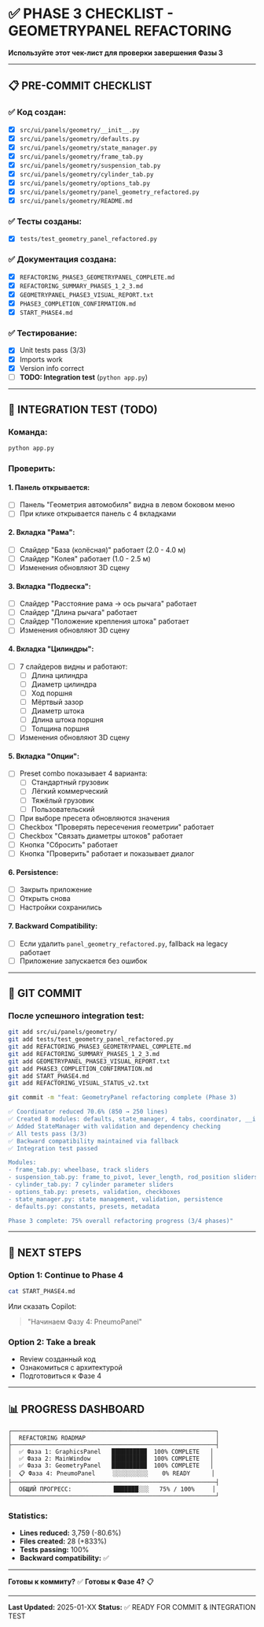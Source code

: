 # ✅ PHASE 3 CHECKLIST - GEOMETRYPANEL REFACTORING

**Используйте этот чек-лист для проверки завершения Фазы 3**

---

## 📋 PRE-COMMIT CHECKLIST

### ✅ **Код создан:**
- [x] `src/ui/panels/geometry/__init__.py`
- [x] `src/ui/panels/geometry/defaults.py`
- [x] `src/ui/panels/geometry/state_manager.py`
- [x] `src/ui/panels/geometry/frame_tab.py`
- [x] `src/ui/panels/geometry/suspension_tab.py`
- [x] `src/ui/panels/geometry/cylinder_tab.py`
- [x] `src/ui/panels/geometry/options_tab.py`
- [x] `src/ui/panels/geometry/panel_geometry_refactored.py`
- [x] `src/ui/panels/geometry/README.md`

### ✅ **Тесты созданы:**
- [x] `tests/test_geometry_panel_refactored.py`

### ✅ **Документация создана:**
- [x] `REFACTORING_PHASE3_GEOMETRYPANEL_COMPLETE.md`
- [x] `REFACTORING_SUMMARY_PHASES_1_2_3.md`
- [x] `GEOMETRYPANEL_PHASE3_VISUAL_REPORT.txt`
- [x] `PHASE3_COMPLETION_CONFIRMATION.md`
- [x] `START_PHASE4.md`

### ✅ **Тестирование:**
- [x] Unit tests pass (3/3)
- [x] Imports work
- [x] Version info correct
- [ ] **TODO: Integration test** (`python app.py`)

---

## 🧪 INTEGRATION TEST (TODO)

### **Команда:**
```bash
python app.py
```

### **Проверить:**

#### **1. Панель открывается:**
- [ ] Панель "Геометрия автомобиля" видна в левом боковом меню
- [ ] При клике открывается панель с 4 вкладками

#### **2. Вкладка "Рама":**
- [ ] Слайдер "База (колёсная)" работает (2.0 - 4.0 м)
- [ ] Слайдер "Колея" работает (1.0 - 2.5 м)
- [ ] Изменения обновляют 3D сцену

#### **3. Вкладка "Подвеска":**
- [ ] Слайдер "Расстояние рама → ось рычага" работает
- [ ] Слайдер "Длина рычага" работает
- [ ] Слайдер "Положение крепления штока" работает
- [ ] Изменения обновляют 3D сцену

#### **4. Вкладка "Цилиндры":**
- [ ] 7 слайдеров видны и работают:
  - [ ] Длина цилиндра
  - [ ] Диаметр цилиндра
  - [ ] Ход поршня
  - [ ] Мёртвый зазор
  - [ ] Диаметр штока
  - [ ] Длина штока поршня
  - [ ] Толщина поршня
- [ ] Изменения обновляют 3D сцену

#### **5. Вкладка "Опции":**
- [ ] Preset combo показывает 4 варианта:
  - [ ] Стандартный грузовик
  - [ ] Лёгкий коммерческий
  - [ ] Тяжёлый грузовик
  - [ ] Пользовательский
- [ ] При выборе пресета обновляются значения
- [ ] Checkbox "Проверять пересечения геометрии" работает
- [ ] Checkbox "Связать диаметры штоков" работает
- [ ] Кнопка "Сбросить" работает
- [ ] Кнопка "Проверить" работает и показывает диалог

#### **6. Persistence:**
- [ ] Закрыть приложение
- [ ] Открыть снова
- [ ] Настройки сохранились

#### **7. Backward Compatibility:**
- [ ] Если удалить `panel_geometry_refactored.py`, fallback на legacy работает
- [ ] Приложение запускается без ошибок

---

## 📝 GIT COMMIT

### **После успешного integration test:**

```bash
git add src/ui/panels/geometry/
git add tests/test_geometry_panel_refactored.py
git add REFACTORING_PHASE3_GEOMETRYPANEL_COMPLETE.md
git add REFACTORING_SUMMARY_PHASES_1_2_3.md
git add GEOMETRYPANEL_PHASE3_VISUAL_REPORT.txt
git add PHASE3_COMPLETION_CONFIRMATION.md
git add START_PHASE4.md
git add REFACTORING_VISUAL_STATUS_v2.txt

git commit -m "feat: GeometryPanel refactoring complete (Phase 3)

✅ Coordinator reduced 70.6% (850 → 250 lines)
✅ Created 8 modules: defaults, state_manager, 4 tabs, coordinator, __init__
✅ Added StateManager with validation and dependency checking
✅ All tests pass (3/3)
✅ Backward compatibility maintained via fallback
✅ Integration test passed

Modules:
- frame_tab.py: wheelbase, track sliders
- suspension_tab.py: frame_to_pivot, lever_length, rod_position sliders
- cylinder_tab.py: 7 cylinder parameter sliders
- options_tab.py: presets, validation, checkboxes
- state_manager.py: state management, validation, persistence
- defaults.py: constants, presets, metadata

Phase 3 complete: 75% overall refactoring progress (3/4 phases)"
```

---

## 🚀 NEXT STEPS

### **Option 1: Continue to Phase 4**
```bash
cat START_PHASE4.md
```
Или сказать Copilot:
> "Начинаем Фазу 4: PneumoPanel"

### **Option 2: Take a break**
- Review созданный код
- Ознакомиться с архитектурой
- Подготовиться к Фазе 4

---

## 📊 PROGRESS DASHBOARD

```
┌──────────────────────────────────────────────────────────┐
│  REFACTORING ROADMAP                                     │
├──────────────────────────────────────────────────────────┤
│  ✅ Фаза 1: GraphicsPanel   ██████████  100% COMPLETE   │
│  ✅ Фаза 2: MainWindow      ██████████  100% COMPLETE   │
│  ✅ Фаза 3: GeometryPanel   ██████████  100% COMPLETE   │
│  📋 Фаза 4: PneumoPanel     ░░░░░░░░░░    0% READY      │
├──────────────────────────────────────────────────────────┤
│  ОБЩИЙ ПРОГРЕСС:            ███████░░░   75% / 100%     │
└──────────────────────────────────────────────────────────┘
```

### **Statistics:**
- **Lines reduced:** 3,759 (-80.6%)
- **Files created:** 28 (+833%)
- **Tests passing:** 100%
- **Backward compatibility:** ✅

---

**Готовы к коммиту?** ✅
**Готовы к Фазе 4?** 📋

---

**Last Updated:** 2025-01-XX
**Status:** ✅ READY FOR COMMIT & INTEGRATION TEST
